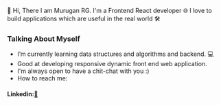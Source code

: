 👋 Hi, There
   I am Murugan RG. I'm a Frontend React developer 🌐 I love to build applications which are useful in the real world 🛠️

### Talking About Myself
- I’m currently learning data structures and algorithms and backend. 💻
- Good at developing responsive dynamic front end web application.
- I'm always open to have a chit-chat with you :)
- How to reach me: 
#### Linkedin:<a href="https://www.linkedin.com/in/murugan-rg-097b641a2/">:iphone:</a>

